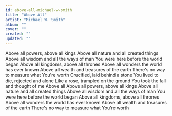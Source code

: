 ```yaml
---
id: above-all-michael-w-smith
title: "Above All"
artist: "Michael W. Smith"
album: ""
cover: ""
created: ""
updated: ""
---
```


Above all powers, above all kings
Above all nature and all created things
Above all wisdom and all the ways of man
You were here before the world began
Above all kingdoms, above all thrones
Above all wonders the world has ever known
Above all wealth and treasures of the earth
There's no way to measure what You're worth
Crucified, laid behind a stone
You lived to die, rejected and alone
Like a rose, trampled on the ground
You took the fall and thought of me
Above all
Above all powers, above all kings
Above all nature and all created things
Above all wisdom and all the ways of man
You were here before the world began
Above all kingdoms, above all thrones
Above all wonders the world has ever known
Above all wealth and treasures of the earth
There's no way to measure what You're worth